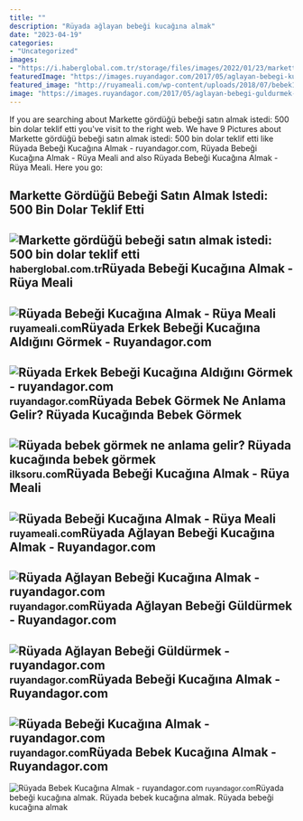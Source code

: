 ```yaml
---
title: ""
description: "Rüyada ağlayan bebeği kucağına almak"
date: "2023-04-19"
categories:
- "Uncategorized"
images:
- "https://i.haberglobal.com.tr/storage/files/images/2022/01/23/markette-gordugu-bebegi-satin-almak-istedi-500-bin-dolar-teklif-etti-Bjk0.jpg"
featuredImage: "https://images.ruyandagor.com/2017/05/aglayan-bebegi-kucagina-almak-1457.jpg"
featured_image: "http://ruyameali.com/wp-content/uploads/2018/07/bebek12-1-1024x576.jpg"
image: "https://images.ruyandagor.com/2017/05/aglayan-bebegi-guldurmek-2139.jpg"
---
```


If you are searching about Markette gördüğü bebeği satın almak istedi: 500 bin dolar teklif etti you've visit to the right web. We have 9 Pictures about Markette gördüğü bebeği satın almak istedi: 500 bin dolar teklif etti like Rüyada Bebeği Kucağına Almak - ruyandagor.com, Rüyada Bebeği Kucağına Almak - Rüya Meali and also Rüyada Bebeği Kucağına Almak - Rüya Meali. Here you go:

Markette Gördüğü Bebeği Satın Almak Istedi: 500 Bin Dolar Teklif Etti
---------------------------------------------------------------------

 ![Markette gördüğü bebeği satın almak istedi: 500 bin dolar teklif etti](https://i.haberglobal.com.tr/storage/files/images/2022/01/23/markette-gordugu-bebegi-satin-almak-istedi-500-bin-dolar-teklif-etti-Bjk0.jpg) <small>haberglobal.com.tr</small>Rüyada Bebeği Kucağına Almak - Rüya Meali
-----------------------------------------

 ![Rüyada Bebeği Kucağına Almak - Rüya Meali](http://ruyameali.com/wp-content/uploads/2018/07/bebek13-1-1140x640.jpg) <small>ruyameali.com</small>Rüyada Erkek Bebeği Kucağına Aldığını Görmek - Ruyandagor.com
-------------------------------------------------------------

 ![Rüyada Erkek Bebeği Kucağına Aldığını Görmek - ruyandagor.com](https://images.ruyandagor.com/2017/05/erkek-bebegi-kucagina-aldigini-gormek-2140.jpg) <small>ruyandagor.com</small>Rüyada Bebek Görmek Ne Anlama Gelir? Rüyada Kucağında Bebek Görmek
------------------------------------------------------------------

 ![Rüyada bebek görmek ne anlama gelir? Rüyada kucağında bebek görmek](https://ilksoru.com/wp-content/uploads/ruyada-bebek-gormek-nedir-ruyada-bebegi-kucagina-almak-nedir-768x432.jpg) <small>ilksoru.com</small>Rüyada Bebeği Kucağına Almak - Rüya Meali
-----------------------------------------

 ![Rüyada Bebeği Kucağına Almak - Rüya Meali](http://ruyameali.com/wp-content/uploads/2018/07/bebek12-1-1024x576.jpg) <small>ruyameali.com</small>Rüyada Ağlayan Bebeği Kucağına Almak - Ruyandagor.com
-----------------------------------------------------

 ![Rüyada Ağlayan Bebeği Kucağına Almak - ruyandagor.com](https://images.ruyandagor.com/2017/05/aglayan-bebegi-kucagina-almak-1457.jpg) <small>ruyandagor.com</small>Rüyada Ağlayan Bebeği Güldürmek - Ruyandagor.com
------------------------------------------------

 ![Rüyada Ağlayan Bebeği Güldürmek - ruyandagor.com](https://images.ruyandagor.com/2017/05/aglayan-bebegi-guldurmek-2139.jpg) <small>ruyandagor.com</small>Rüyada Bebeği Kucağına Almak - Ruyandagor.com
---------------------------------------------

 ![Rüyada Bebeği Kucağına Almak - ruyandagor.com](https://images.ruyandagor.com/2017/04/bebegi-kucagina-almak-1911.jpg) <small>ruyandagor.com</small>Rüyada Bebek Kucağına Almak - Ruyandagor.com
--------------------------------------------

 ![Rüyada Bebek Kucağına Almak - ruyandagor.com](https://images.ruyandagor.com/2017/04/bebek-kucagina-almak-1448.jpg) <small>ruyandagor.com</small>Rüyada bebeği kucağına almak. Rüyada bebek kucağına almak. Rüyada bebeği kucağına almak
